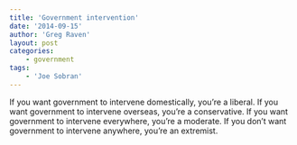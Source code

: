 ```yaml
---
title: 'Government intervention'
date: '2014-09-15'
author: 'Greg Raven'
layout: post
categories:
    - government
tags:
    - 'Joe Sobran'
---
```


If you want government to intervene domestically, you’re a liberal. If you want government to intervene overseas, you’re a conservative. If you want government to intervene everywhere, you’re a moderate. If you don’t want government to intervene anywhere, you’re an extremist.